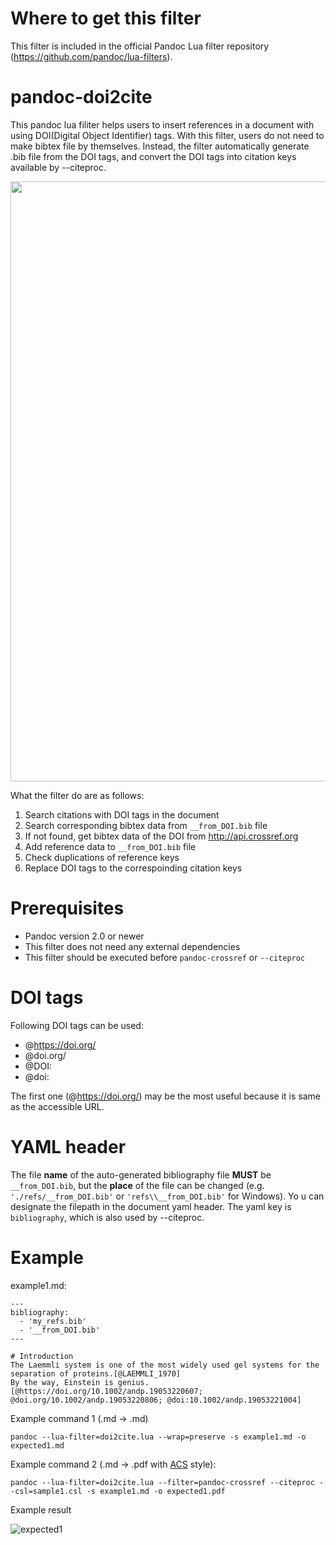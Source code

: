# Where to get this filter
This filter is included in the official Pandoc Lua filter repository (https://github.com/pandoc/lua-filters).

# pandoc-doi2cite
This pandoc lua filiter helps users to insert references in a document
with using DOI(Digital Object Identifier) tags. With this filter, users
do not need to make bibtex file by themselves. Instead, the filter
automatically generate .bib file from the DOI tags, and convert the DOI
tags into citation keys available by --citeproc.

<img src="https://user-images.githubusercontent.com/30950088/117561410-87ec5d00-b0d1-11eb-88be-931f3158ec44.png" width="960">

What the filter do are as follows:
1.  Search citations with DOI tags in the document
2.  Search corresponding bibtex data from `__from_DOI.bib` file
3.  If not found, get bibtex data of the DOI from
    http://api.crossref.org
4.  Add reference data to `__from_DOI.bib` file
5.  Check duplications of reference keys
6.  Replace DOI tags to the correspoinding citation keys

# Prerequisites
-   Pandoc version 2.0 or newer
-   This filter does not need any external dependencies
-   This filter should be executed before `pandoc-crossref` or
    `--citeproc`

# DOI tags
Following DOI tags can be used:
-   @https://doi.org/
-   @doi.org/
-   @DOI:
-   @doi:

The first one (@https://doi.org/) may be the most useful because it is
same as the accessible URL.

# YAML header
The file **name** of the auto-generated bibliography file **MUST** be
`__from_DOI.bib`, but the **place** of the file can be changed (e.g. 
`'./refs/__from_DOI.bib'` or `'refs\\__from_DOI.bib'` for Windows). Yo
u can designate the filepath in the document yaml header. The yaml key
 is `bibliography`, which is also used by --citeproc.


# Example

example1.md:

    ---
    bibliography:
      - 'my_refs.bib'
      - '__from_DOI.bib'
    ---

    # Introduction
    The Laemmli system is one of the most widely used gel systems for the separation of proteins.[@LAEMMLI_1970]
    By the way, Einstein is genius.[@https://doi.org/10.1002/andp.19053220607; @doi.org/10.1002/andp.19053220806; @doi:10.1002/andp.19053221004]

Example command 1 (.md -\> .md)

``` {.sh}
pandoc --lua-filter=doi2cite.lua --wrap=preserve -s example1.md -o expected1.md
```

Example command 2 (.md -\> .pdf with
[ACS](https://pubs.acs.org/journal/jacsat) style):

``` {.sh}
pandoc --lua-filter=doi2cite.lua --filter=pandoc-crossref --citeproc --csl=sample1.csl -s example1.md -o expected1.pdf
```

Example result

![expected1](https://user-images.githubusercontent.com/30950088/119964566-4d952200-bfe4-11eb-90d9-ed2366c639e8.png)
